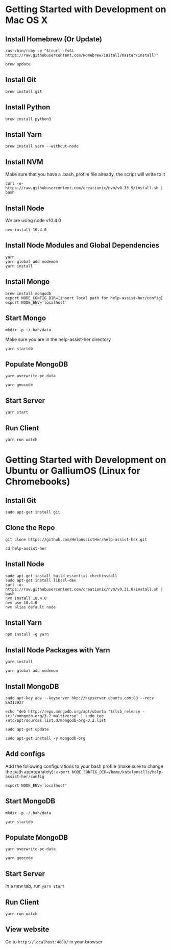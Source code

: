 # Getting Started with Development on Mac OS X

## Install Homebrew (Or Update)

```
/usr/bin/ruby -e "$(curl -fsSL https://raw.githubusercontent.com/Homebrew/install/master/install)"
```

```
brew update
```

## Install Git

```
brew install git
```

## Install Python

```
brew install python3
```

## Install Yarn

```
brew install yarn --without-node
```

## Install NVM

Make sure that you have a .bash_profile file already, the script will write to it

```
curl -o- https://raw.githubusercontent.com/creationix/nvm/v0.33.9/install.sh | bash
```

## Install Node

We are using node v10.4.0

```
nvm install 10.4.0
```

## Install Node Modules and Global Dependencies

```
yarn
yarn global add nodemon
yarn install
```

## Install Mongo

```
brew install mongodb
export NODE_CONFIG_DIR=[insert local path for help-assist-her/config]
export NODE_ENV='localhost'
```

## Start Mongo

```
mkdir -p ~/.hah/data
```

Make sure you are in the help-assist-her directory

```
yarn startdb
```

## Populate MongoDB

`yarn overwrite-pc-data`

`yarn geocode`

## Start Server

```
yarn start
```

## Run Client

```
yarn run watch
```

# Getting Started with Development on Ubuntu or GalliumOS (Linux for Chromebooks)

## Install Git

`sudo apt-get install git`

## Clone the Repo

`git clone https://github.com/HelpAssistHer/help-assist-her.git`

`cd help-assist-her`

## Install Node

```
sudo apt-get install build-essential checkinstall
sudo apt-get install libssl-dev
curl -o- https://raw.githubusercontent.com/creationix/nvm/v0.31.0/install.sh | bash
nvm install 10.4.0
nvm use 10.4.0
nvm alias default node
```

## Install Yarn

`npm install -g yarn`

## Install Node Packages with Yarn

`yarn install`

`yarn global add nodemon`

## Install MongoDB

`sudo apt-key adv --keyserver hkp://keyserver.ubuntu.com:80 --recv EA312927`

`echo "deb http://repo.mongodb.org/apt/ubuntu "$(lsb_release -sc)"/mongodb-org/3.2 multiverse" | sudo tee /etc/apt/sources.list.d/mongodb-org-3.2.list`

`sudo apt-get update`

`sudo apt-get install -y mongodb-org`

## Add configs

Add the following configurations to your bash profile (make sure to change the path appropriately):
`export NODE_CONFIG_DIR=/home/katelynsills/help-assist-her/config`

`export NODE_ENV='localhost'`

## Start MongoDB

`mkdir -p ~/.hah/data`

`yarn startdb`

## Populate MongoDB

`yarn overwrite-pc-data`

`yarn geocode`

## Start Server

In a new tab, run `yarn start`

## Run Client

```
yarn run watch
```

## View website

Go to `http://localhost:4000/` in your browser
